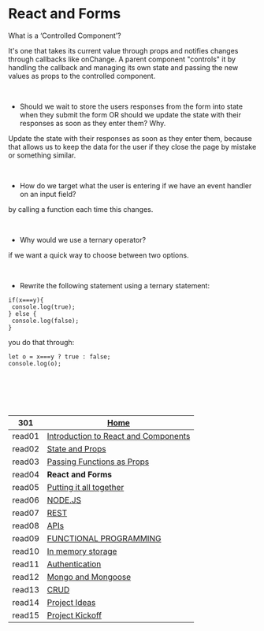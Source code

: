 # React and Forms

What is a ‘Controlled Component’?

It's one that takes its current value through props and notifies changes through callbacks like onChange. A parent component "controls" it by handling the callback and managing its own state and passing the new values as props to the controlled component.

&nbsp;


* Should we wait to store the users responses from the form into state when they submit the form OR should we update the state with their responses as soon as they enter them? Why.

Update the state with their responses as soon as they enter them, because that allows us to keep the data for the user if they close the page by mistake or something similar.

&nbsp;


* How do we target what the user is entering if we have an event handler on an input field?

by calling a function each time this changes.

&nbsp;


* Why would we use a ternary operator?

if we want a quick way to choose between two options.

&nbsp;


* Rewrite the following statement using a ternary statement:


```
if(x===y){
 console.log(true);
} else {
 console.log(false);
}
```

you do that through: 

```
let o = x===y ? true : false;
console.log(o);
```

<br/><br/>
<br/><br/>

| 301    | [Home](https://suhaib-ersan.github.io/reading-notes/)                                           |
| ------ | ----------------------------------------------------------------------------------------------- |
| read01 | [Introduction to React and Components](https://suhaib-ersan.github.io/reading-notes/301/read01) |
| read02 | [State and Props](https://suhaib-ersan.github.io/reading-notes/301/read02)                      |
| read03 | [Passing Functions as Props](https://suhaib-ersan.github.io/reading-notes/301/read03)           |
| read04 | **React and Forms**                                                                             |
| read05 | [Putting it all together](https://suhaib-ersan.github.io/reading-notes/301/read05)              |
| read06 | [NODE.JS](https://suhaib-ersan.github.io/reading-notes/301/read06)                              |
| read07 | [REST](https://suhaib-ersan.github.io/reading-notes/301/read07)                                 |
| read08 | [APIs](https://suhaib-ersan.github.io/reading-notes/301/read08)                                 |
| read09 | [FUNCTIONAL PROGRAMMING](https://suhaib-ersan.github.io/reading-notes/301/read09)               |
| read10 | [In memory storage](https://suhaib-ersan.github.io/reading-notes/301/read10)                    |
| read11 | [Authentication](https://suhaib-ersan.github.io/reading-notes/301/read11)                       |
| read12 | [Mongo and Mongoose](https://suhaib-ersan.github.io/reading-notes/301/read12)                   |
| read13 | [CRUD](https://suhaib-ersan.github.io/reading-notes/301/read13)                                 |
| read14 | [Project Ideas](https://suhaib-ersan.github.io/reading-notes/301/read14)                        |
| read15 | [Project Kickoff](https://suhaib-ersan.github.io/reading-notes/301/read15)                      |
